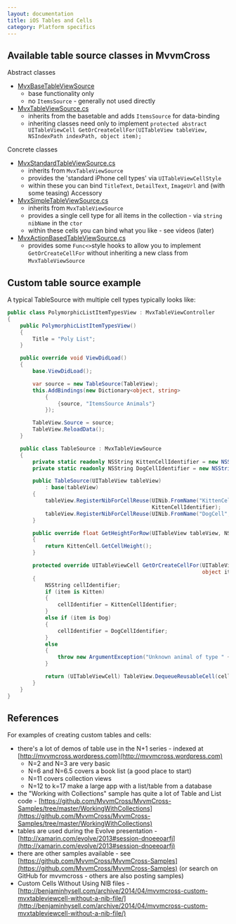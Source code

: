 ```yaml
---
layout: documentation
title: iOS Tables and Cells
category: Platform specifics
---
```


## Available table source classes in MvvmCross

Abstract classes

- [MvxBaseTableViewSource](https://github.com/MvvmCross/MvvmCross/blob/develop/MvvmCross/Binding/iOS/Views/MvxBaseTableViewSource.cs)
  - base functionality only 
  - no `ItemsSource` - generally not used directly
- [MvxTableViewSource.cs](https://github.com/MvvmCross/MvvmCross/blob/develop/MvvmCross/Binding/iOS/Views/MvxTableViewSource.cs)
  - inherits from the basetable and adds `ItemsSource` for data-binding
  - inheriting classes need only to implement `protected abstract UITableViewCell GetOrCreateCellFor(UITableView tableView, NSIndexPath indexPath, object item);`

Concrete classes

- [MvxStandardTableViewSource.cs](https://github.com/MvvmCross/MvvmCross/blob/develop/MvvmCross/Binding/iOS/Views/MvxStandardTableViewCell.cs)
  - inherits from `MvxTableViewSource`
  - provides the 'standard iPhone cell types' via `UITableViewCellStyle` 
  - within these you can bind `TitleText`, `DetailText`, `ImageUrl` and (with some teasing) Accessory
- [MvxSimpleTableViewSource.cs](https://github.com/MvvmCross/MvvmCross/blob/develop/MvvmCross/Binding/iOS/Views/MvxSimpleTableViewSource.cs)
  - inherits from `MvxTableViewSource`
  - provides a single cell type for all items in the collection - via `string nibName` in the `ctor`
  - within these cells you can bind what you like - see videos (later)
- [MvxActionBasedTableViewSource.cs](https://github.com/MvvmCross/MvvmCross/blob/develop/MvvmCross/Binding/iOS/Views/MvxActionBasedTableViewSource.cs)
  - provides some `Func<>`style hooks to allow you to implement `GetOrCreateCellFor` without inheriting a new class from `MvxTableViewSource`

## Custom table source example

A typical TableSource with multiple cell types typically looks like:

```c#
public class PolymorphicListItemTypesView : MvxTableViewController
{
    public PolymorphicListItemTypesView()
    {
        Title = "Poly List";
    }

    public override void ViewDidLoad()
    {
        base.ViewDidLoad();

        var source = new TableSource(TableView);
        this.AddBindings(new Dictionary<object, string>
            {
                {source, "ItemsSource Animals"}
            });

        TableView.Source = source;
        TableView.ReloadData();
    }

    public class TableSource : MvxTableViewSource
    {
        private static readonly NSString KittenCellIdentifier = new NSString("KittenCell");
        private static readonly NSString DogCellIdentifier = new NSString("DogCell");

        public TableSource(UITableView tableView)
            : base(tableView)
        {
            tableView.RegisterNibForCellReuse(UINib.FromName("KittenCell", NSBundle.MainBundle),
                                              KittenCellIdentifier);
            tableView.RegisterNibForCellReuse(UINib.FromName("DogCell", NSBundle.MainBundle), DogCellIdentifier);
        }

        public override float GetHeightForRow(UITableView tableView, NSIndexPath indexPath)
        {
            return KittenCell.GetCellHeight();
        }

        protected override UITableViewCell GetOrCreateCellFor(UITableView tableView, NSIndexPath indexPath,
                                                              object item)
        {
            NSString cellIdentifier;
            if (item is Kitten)
            {
                cellIdentifier = KittenCellIdentifier;
            }
            else if (item is Dog)
            {
                cellIdentifier = DogCellIdentifier;
            }
            else
            {
                throw new ArgumentException("Unknown animal of type " + item.GetType().Name);
            }

            return (UITableViewCell) TableView.DequeueReusableCell(cellIdentifier, indexPath);
        }
    }
}
```

## References

For examples of creating custom tables and cells:

- there's a lot of demos of table use in the N+1 series - indexed at [http://mvvmcross.wordpress.com](http://mvvmcross.wordpress.com)
  - N=2 and N=3 are very basic
  - N=6 and N=6.5 covers a book list (a good place to start)
  - N=11 covers collection views
  - N=12 to k=17 make a large app with a list/table from a database
- the "Working with Collections" sample has quite a lot of Table and List code - [https://github.com/MvvmCross/MvvmCross-Samples/tree/master/WorkingWithCollections](https://github.com/MvvmCross/MvvmCross-Samples/tree/master/WorkingWithCollections)
- tables are used during the Evolve presentation - [http://xamarin.com/evolve/2013#session-dnoeeoarfj](http://xamarin.com/evolve/2013#session-dnoeeoarfj)
- there are other samples available - see [https://github.com/MvvmCross/MvvmCross-Samples](https://github.com/MvvmCross/MvvmCross-Samples) (or search on GitHub for mvvmcross - others are also posting samples)
- Custom Cells Without Using NIB files - [http://benjaminhysell.com/archive/2014/04/mvvmcross-custom-mvxtableviewcell-without-a-nib-file/](http://benjaminhysell.com/archive/2014/04/mvvmcross-custom-mvxtableviewcell-without-a-nib-file/)
